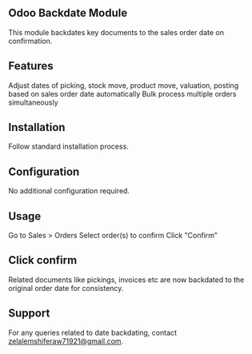 Odoo Backdate Module
---------------------------------
This module backdates key documents to the sales order date on confirmation.

Features
---------------------------------

Adjust dates of picking, stock move, product move, valuation, posting based on sales order date automatically
Bulk process multiple orders simultaneously

Installation
---------------------------------
Follow standard installation process.

Configuration
---------------------------------
No additional configuration required.

Usage
---------------------------------
Go to Sales > Orders
Select order(s) to confirm
Click "Confirm"


Click confirm
---------------------------------
Related documents like pickings, invoices etc are now backdated to the original order date for consistency.

Support
---------------------------------
For any queries related to date backdating, contact zelalemshiferaw71921@gmail.com.